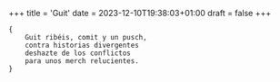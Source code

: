 +++
title = 'Guit'
date = 2023-12-10T19:38:03+01:00
draft = false
+++

	{
		Guit ribéis, comit y un pusch,
		contra historias divergentes
		deshazte de los conflictos
		para unos merch relucientes.
	}
